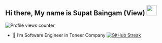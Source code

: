 ## Hi there,  My name is Supat Baingam (View)  <img src="https://media.giphy.com/media/ggRRQe8moeCp0hNb6z/giphy.gif" width="32px">

![Profile views counter](https://gpvc.arturio.dev/Spdevelop)

- 🔭 I’m Software Engineer in  Toneer Company
[![GitHub Streak](http://github-readme-streak-stats.herokuapp.com?user=spdevelop&theme=dark&date_format=M%20j%5B%2C%20Y%5D)](https://git.io/streak-stats)
